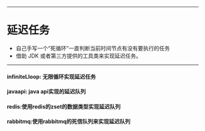 ----
# 延迟任务
* 自己手写一个“死循环”一直判断当前时间节点有没有要执行的任务
* 借助 JDK 或者第三方提供的工具类来实现延迟任务。

----
#### infiniteLloop: 无限循环实现延迟任务

#### javaapi: java api实现的延迟队列

#### redis:使用redis的zset的数据类型实现延迟队列

#### rabbitmq:使用rabbitmq的死信队列来实现延迟队列

